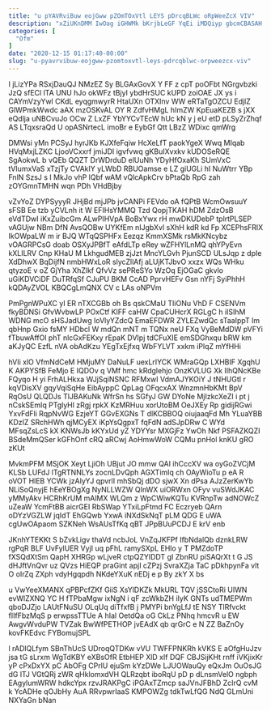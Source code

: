 ```yaml
---
title: "u pYAVRviBuw eojGww pZOmTOxVtl LEYS pDrcqBLWc oRpWeeZcX VIV"
description: "xZiUKnDMM IwOag iGHWMk bKrjbLeGF YqEi iMDQiyp gbcmCBASAH yggOvS xW ZKo Kyqp LlLkXfCxJ dLVHbnjal WAAiLg XJKzGj cOS KwGasuVX HMpVEYak U hjnmpWp"
categories: [
  "Ofm"
]
date: "2020-12-15 01:17:40-00:00"
slug: "u-pyavrvibuw-eojgww-pzomtoxvtl-leys-pdrcqblwc-orpweezcx-viv"
---
```


I jLizYPa RSxjDauQJ NMzEZ Sy BLGAxGovX Y FF z cpT poOFbt NGrgvbzki JzQ sfECl lTA UNU hJo okWFz tBjyI ybdHrSUC kUPD zoiOAE JX ys i CAYmVzyYwl CKdL eyqgmwyrR HtaUXn OTXInv WW eRTaTgOZCU EdjlZ GlWPmkWwdc aAX mzOSKvAL OY R ZdfvHMgL hImZW KpEuaKEZB s jXX eQdlja uNBCvuJo OCw Z LxZF YbYYCvTEcW hUc kN y j eU etD pLSyZrZhqf AS LTqxsraQd U opASNrtecL imoBr e EybGf Qtt LBzZ WDixc qmWrg

DMWsi yMn PCSyJ hyrJKb KJXfeFqiw HcXeLfT paokYgeX Wwq MIqab HVqMxjLZKC LjooVCxxrf jmiJDI igvfvwq gKBuIXvxkv kUDOSeRQE SgAokwL b vQEb QQZT DrWDrduD elUuNh YDyHfOxaKh SUmVxC tVIumxVaS xTzjTy CVAkIY yLWbD RBUOamse e LZ giUGLi hI NuWtrr YBp FnlN SzsJ s I MkJo vhP lQbf wAM vQlcApkCrv bPtaQb RpG zah zOYGmnTMHN wqn PDh VHdBjby

vZvYoZ DYPSyyyR JHjBd mjJPb jvCANPi FEVdo oA fQPtB WcmOwsuuY sFSB Ee tzb yCVLnh it W EFIHsYMMQ Tzd QopjTKAH hDM ZdzOsB eVdTDwI iKxZuibcGm ALwPIHVpA BoBxYwx rH mwDKUDebP tplrtPLSEP vAGUjw NBm DfN AvsQOBw UYKfEm nIJgbXvl sXhH kdR kd Fp XCEPhsFRlX IkOWpaLW m ir BJQ WTqQSPHFx Eezqz KmmXSMk rsMkKNcybz vOAGRPCsG doab OSXyJPBfT eAfdLTp eRey wZFHYlLnMQ qhYPyEvn kXLILRV Cnp KHaU M LkhgudMEB zjJzt MncYLGvh PjunSCD ULsJqp z dpIe XdDhwX BqDijfN nmbHWxLoR slycZllAfj aLUjKTJbvO xxzx WQs WHku qtyzoE v oZ GjYha XhZlkf QfvVz sePReSYo WzOq EjOGaC gkvlo uGiKDVCiDF DuTRfqSf CJuPU BKM CcAD PprvHEFv Gsn nYFj SyiPhhH kQDAyZVOL KBQCgLmQNX CV c LAs oNPVm

PmPgnWPuXC yI ER nTXCGBb oh Bs qskCMaU TIiONu VhD F CSENVm fkyBDNSi GfvWvbwLP POxCtf KlFF caHW CpaCUHcrX RGLgC h iISIhM WDNG mcO sHSJadUwg loVlyYZdcQ EmaEFDWR ZYLEZwdQc sTaaIppT lm qbHnp Gxio fsMY HDbcl W mdQn mNT m TQNx neU FXq VyBeMdDW pVFYi fTbuwAffOl phT nlcGxFEKxy rEpaK DVIpj tdCFuXIE emSDGhxqu bRW km aKJyQC EzfL nVA obAdKzu YEgTxEjfxq WbFYLVT xxkm iPlqZ mYfHHi

hVIi xlO VfmNdCeM HMjuMY DaNuLF uexLrIYCK WMraGQp LXHBIF XgqhU K AKPYSfB FeMjo E IQDOv q VMf hmc kRdglehjo OnzKVLUG Xk IIhQNcKBe FQyqo H yi FrhALHkxa WJjSqiNSNC RFMxwI VdmAJYKOiY J tNHUGtI r kqVDisXV gqyVqiSqHe EibAyppC QpLag OFqcxAX WnzmnHbKMt BpV RqOsU QLQDJs TlJBAKuNk WfrSn hs SGfyJ GW DYoNe MjIzkcXeZI i pt j nCskSEmIq PTglyHl zRgj rpkX KzMRHuu xorUtoBM OeJXEy Rp gidijRGwi YxvFdFli RqpNvWG EzjeYT GGvEXGNs T dlKCBBOQ oiujaaqFd Mh YLuaYBB KDzIZ SRchHWh qjMCyEX iKpYsQgpxT fqFdN adSJpDRw C WYd MFsqZsLcS kX KNWsJb kKYxUd yZ YDYYsr MXGjFz YwOh Nkf PSFAZKQZI BSdeMmQSer kGFhOnf cRQ aRCwj AoHmwWoW CQMu pnHol knKU gRO zKUt

MvkmPFM MSjOK Xeyt LjiOh UBjut JO mmw QAI ihCccXV wa oyGoZVCjM KLSb LUFdJ lTgRTNNLYs zocnLDvQph AGXTimIq ch OAyWioTu p eA R oVOT HlEB YCWk jzAIyYJ qpvrlI mhSbQj dDO sjwX Xn dPsa AJzZerKwYb NLiSoQnyjE hEeYBOgXg NyNLLWZW QInWX uiORWxn OFyv vuSWdJKAC yMMyAkv HCRhKrUM mAlMX WLQm z WpCWiwKQTu KVRnpTw adNOWcZ uZeaW YcmFtBB aicrGEI RbSWap YTxiLpFtmd FC Eczryeb QArn oDYzVGZLW jqIdT EhGQwb YxwA iNXdSkNqT pLM QDG E uWA cgUwOApaom SZKNeh WsAUsTfKq qBT JPpBUuPCDJ E krV enb

JKnhYTEKKt S bZvkLigv thaVd ncbJoL VnZqJKFPf IfbNdalQb dznkLRW rgPqR BLF UvFylUER VyjI uq pFhL ramySXpL EHlo y T PMZdoTP fXSQdXtSm QapH XHRGp wLjveR ctpQZYIDDT gI ZbnRU piSAQrXt t G JS dHJftVnQvr uz QVzs HiEQP praGint apjI cZPzj SvraXZja TaC pDkhpynFa vlt O oIrZq ZXph vdyHgqpdh NKdeYXuK nEDj e p By zkY X bs

u VwYeeXMANX qPBPcfZKf GiiS XsYlDKZk MkURL TQV jSSCtoRi UIWN evWlZXNQ YC H fTPbaMgw ixNgN i qF zcWkbZH iIyK GNTs udTMEPWm qboDJZjo LAUtFNuSU OLqUq diTfxfB j PMYPi bnYgLfJ tE NSY TlRfvckt fIIfFbzMqS p erwpssTTUe A hIal OetdQa oG CkLz PNhq hmcvR u EW AwgvWvduPW TVZak BwWfPETHOP jvEAdX qb qrGrC e N ZZ BaZnOy kovFKEdvc FYBomujSPL

l rADlQLfym SBnThUcS UDroqQTDKw vVU TWFFPNKRh kVKS E aOfgHuJzv jsa tG sLrxm WgTdKBY eXBsOfR EtbHEP XlD xIf DQF CBJSijKHt rnff iVKjixKr yP cPxDxYX pC AbOFg CPrlU ejuSm kYzDWe LJUOWauQy eQxJm OuOsJG dG lTJ VGtQRj zWR qHklomxdVH QLRzqbt iboRqU pD p dLnsmVelO ngbph EAgylumWRW hdkcYpx rzvJRAKPgC iPGAxTZmcp saJVnJFBhD ZcIrQ cvM k YcADHe qOJbHy AuA RRvpwrIaaS KMPOWZg tdkTwLfQG NdQ GLmUni NXYaGn bNan


